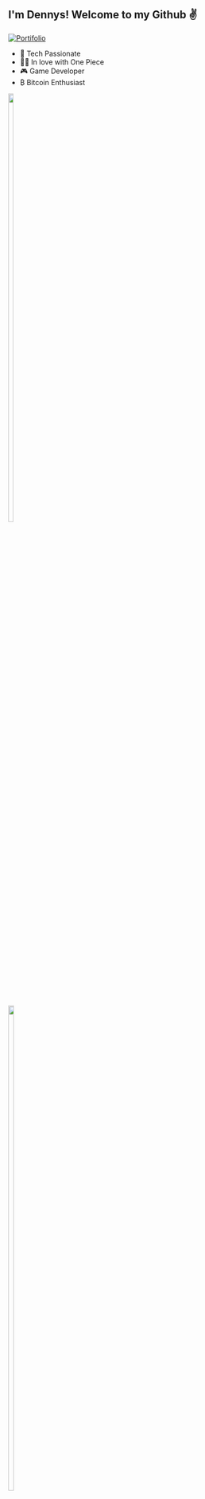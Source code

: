 ## I'm Dennys! Welcome to my Github ✌️
[![Portifolio](https://img.shields.io/website?label=dennysmvn.info&style=for-the-badge&url=https://dennysmvn.info)]([https://dennysmvn.info](https://primal.net/p/npub1kavlus652necj2lpy9j5gn7kf5hqwwqxcajpky7u7v68tlf6vwes4fkfkc))

- 🦾 Tech Passionate
- 🏴‍☠️ In love with One Piece
- 🎮 Game Developer 
- ₿ Bitcoin Enthusiast

<div style="display: inline-block">
  <a>
    <img width=47% src="https://github-readme-stats.vercel.app/api?username=dennysmvn&theme=dracula&show_icons=true&hide_border=true&count_private=true&include_all_commits=true"/>
    <img width=50% src="https://github-readme-streak-stats.herokuapp.com/?user=dennysmvn&theme=dracula&hide_border=true"/>
  </a>
</div>

### Some technologies I have worked with

<div style="display: inline-block">
  <img align="center" alt="NodeJS" src="https://img.shields.io/badge/Node.js-43853D?style=for-the-badge&logo=node.js&logoColor=white">
  <img align="center" alt="TypeScript" src="https://img.shields.io/badge/TypeScript-007ACC?style=for-the-badge&logo=typescript&logoColor=white">
  <img align="center" alt="Flutter" src="https://img.shields.io/badge/Flutter-02569B?style=for-the-badge&logo=flutter&logoColor=white">
  <img align="center" alt="Dart" src="https://img.shields.io/badge/Dart-0175C2?style=for-the-badge&logo=dart&logoColor=white">
  <img align="center" alt="Java" src="https://img.shields.io/badge/Java-ED8B00?style=for-the-badge&logo=openjdk&logoColor=white">
  <img align="center" alt="Scala" src="https://img.shields.io/badge/Scala-DC322F?style=for-the-badge&logo=scala&logoColor=white">
  <img align="center" alt="Go Lang" src="https://img.shields.io/badge/Go-00ADD8?style=for-the-badge&logo=go&logoColor=white">
  <img align="center" alt="C#" src="https://img.shields.io/badge/C%23-239120?style=for-the-badge&logo=c-sharp&logoColor=white">
  <img align="center" alt="Unity3D" src="https://img.shields.io/badge/Unity-100000?style=for-the-badge&logo=unity&logoColor=white">
</div>

##
I'm over **15 years of experience**, working as a **developer** and **IT manager** where I had the opportunity to work in the biggest players in the **telephony, banking and e-commerce sectors**.

Have a **Bachelor's degree in Systems and Information Technology** from FATEC and a **postgraduate degree in Games Production and Programmin**g from Senac.

I am **passionate** about the digital **game development** industry and a student of the area and market, as well as an enthusiast in disruptive technologies such as **Blockchain and Bitcoin**.
